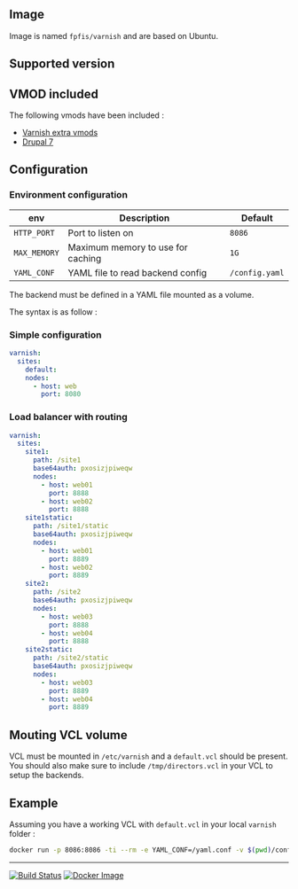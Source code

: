 
## Image

Image is named `fpfis/varnish` and are based on Ubuntu.

## Supported version

## VMOD included

The following vmods have been included :

 - [Varnish extra vmods](https://github.com/varnish/varnish-modules)
 - [Drupal 7](https://git.kindwolf.org/libvmod-drupal7/)

## Configuration

### Environment configuration


| env                        | Description                        |  Default          |
|----------------------------|------------------------------------|-------------------|
|`HTTP_PORT`                 | Port to listen on                  | `8086` 
|`MAX_MEMORY`                | Maximum memory to use for caching  | `1G  ` 
|`YAML_CONF`                 | YAML file to read backend config   | `/config.yaml` 


The backend must be defined in a YAML file mounted as a volume.

The syntax is as follow :

### Simple configuration

```yaml 
varnish:
  sites:
    default:
    nodes:
      - host: web
        port: 8080
```

### Load balancer with routing

```yaml
varnish:
  sites:
    site1:
      path: /site1
      base64auth: pxosizjpiweqw
      nodes:
        - host: web01
          port: 8888
        - host: web02
          port: 8888
    site1static:
      path: /site1/static
      base64auth: pxosizjpiweqw
      nodes:
        - host: web01
          port: 8889
        - host: web02
          port: 8889
    site2:
      path: /site2
      base64auth: pxosizjpiweqw
      nodes:
        - host: web03
          port: 8888
        - host: web04
          port: 8888
    site2static:
      path: /site2/static
      base64auth: pxosizjpiweqw
      nodes:
        - host: web03
          port: 8889
        - host: web04
          port: 8889
```

## Mouting VCL volume

VCL must be mounted in `/etc/varnish` and a `default.vcl` should be present.
You should also make sure to include `/tmp/directors.vcl` in your VCL to setup the backends.

## Example

Assuming you have a working VCL with `default.vcl` in your local `varnish` folder :

```bash
docker run -p 8086:8086 -ti --rm -e YAML_CONF=/yaml.conf -v $(pwd)/config.yaml:/config.yaml -v $(pwd)/varnish:/etc/varnish fpfis/varnish:4.1 
```

___

[![Build Status](https://drone.fpfis.eu/api/badges/fpfis/varnish/status.svg?branch=master)](https://drone.fpfis.eu/fpfis/varnish)
[![Docker Image](https://images.microbadger.com/badges/image/fpfis/varnish.svg)](https://microbadger.com/images/fpfis/varnish) 